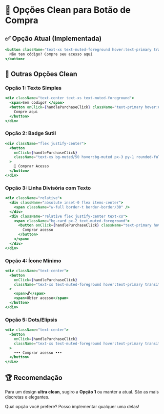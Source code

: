 # 🎨 Opções Clean para Botão de Compra

## ✅ **Opção Atual (Implementada)**
```jsx
<button className="text-xs text-muted-foreground hover:text-primary transition-colors duration-200 underline underline-offset-2 hover:no-underline">
  Não tem código? Compre seu acesso aqui
</button>
```

## 🎯 **Outras Opções Clean**

### **Opção 1: Texto Simples**
```jsx
<div className="text-center text-xs text-muted-foreground">
  <span>Sem código? </span>
  <button onClick={handlePurchaseClick} className="text-primary hover:underline">
    Compre aqui
  </button>
</div>
```

### **Opção 2: Badge Sutil**
```jsx
<div className="flex justify-center">
  <button 
    onClick={handlePurchaseClick}
    className="text-xs bg-muted/50 hover:bg-muted px-3 py-1 rounded-full text-muted-foreground hover:text-foreground transition-all duration-200"
  >
    💎 Comprar Acesso
  </button>
</div>
```

### **Opção 3: Linha Divisória com Texto**
```jsx
<div className="relative">
  <div className="absolute inset-0 flex items-center">
    <span className="w-full border-t border-border/30" />
  </div>
  <div className="relative flex justify-center text-xs">
    <span className="bg-card px-2 text-muted-foreground">
      <button onClick={handlePurchaseClick} className="text-primary hover:underline">
        Comprar acesso
      </button>
    </span>
  </div>
</div>
```

### **Opção 4: Ícone Mínimo**
```jsx
<div className="text-center">
  <button 
    onClick={handlePurchaseClick}
    className="text-xs text-muted-foreground hover:text-primary transition-colors flex items-center justify-center gap-1 mx-auto"
  >
    <span>🔓</span>
    <span>Obter acesso</span>
  </button>
</div>
```

### **Opção 5: Dots/Elipsis**
```jsx
<div className="text-center">
  <button 
    onClick={handlePurchaseClick}
    className="text-xs text-muted-foreground hover:text-primary transition-colors"
  >
    ••• Comprar acesso •••
  </button>
</div>
```

## 🏆 **Recomendação**

Para um design **ultra clean**, sugiro a **Opção 1** ou manter a atual. São as mais discretas e elegantes.

Qual opção você prefere? Posso implementar qualquer uma delas!
